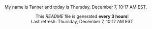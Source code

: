 My name is Tanner and today is Thursday, December 7, 10:17 AM EST.

<p align="center">This <i>README</i> file is generated <b>every 3 hours</b>!</br>Last refresh: Thursday, December 7, 10:17 AM EST<br /></p>
